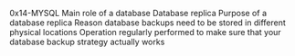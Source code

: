 0x14-MYSQL
Main role of a database
Database replica
Purpose of a database replica
Reason database backups need to be stored in different physical locations
Operation regularly performed to make sure that your database backup strategy actually works
